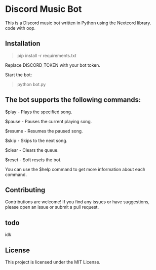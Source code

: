 # Discord Music Bot

This is a Discord music bot written in Python using the Nextcord library. code with oop. 

## Installation

> pip install -r requirements.txt

Replace DISCORD_TOKEN with your bot token.


Start the bot:

> python bot.py


## The bot supports the following commands:

$play <song name> - Plays the specified song.

$pause - Pauses the current playing song.

$resume - Resumes the paused song.

$skip - Skips to the next song.

$clear - Clears the queue.

$reset - Soft resets the bot.

You can use the $help command to get more information about each command.

## Contributing

Contributions are welcome! If you find any issues or have suggestions, please open an issue or submit a pull request.




## todo

idk 

## License

This project is licensed under the MIT License.
